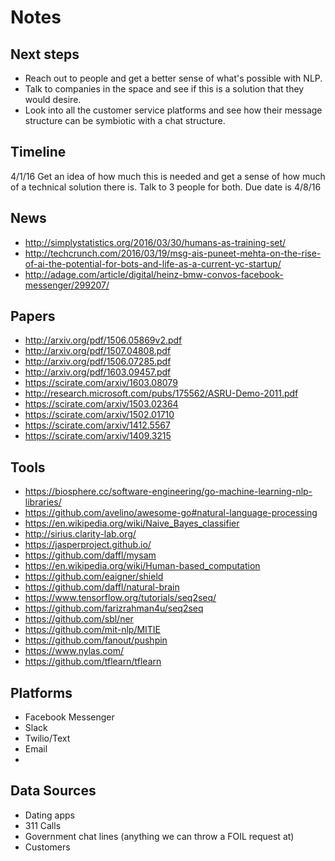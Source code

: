 # Notes

## Next steps

 - Reach out to people and get a better sense of what's possible with NLP.
 - Talk to companies in the space and see if this is a solution that they would desire.
 - Look into all the customer service platforms and see how their message structure can be symbiotic with a chat structure.

## Timeline
4/1/16
Get an idea of how much this is needed and get a sense of how much of a technical solution there is. 
Talk to 3 people for both. Due date is 4/8/16

## News
- http://simplystatistics.org/2016/03/30/humans-as-training-set/
- http://techcrunch.com/2016/03/19/msg-ais-puneet-mehta-on-the-rise-of-ai-the-potential-for-bots-and-life-as-a-current-yc-startup/
- http://adage.com/article/digital/heinz-bmw-convos-facebook-messenger/299207/

## Papers
- http://arxiv.org/pdf/1506.05869v2.pdf
- http://arxiv.org/pdf/1507.04808.pdf
- http://arxiv.org/pdf/1506.07285.pdf
- http://arxiv.org/pdf/1603.09457.pdf
- https://scirate.com/arxiv/1603.08079
- http://research.microsoft.com/pubs/175562/ASRU-Demo-2011.pdf
- https://scirate.com/arxiv/1503.02364
- https://scirate.com/arxiv/1502.01710
- https://scirate.com/arxiv/1412.5567
- https://scirate.com/arxiv/1409.3215

## Tools
 - https://biosphere.cc/software-engineering/go-machine-learning-nlp-libraries/
 - https://github.com/avelino/awesome-go#natural-language-processing
 - https://en.wikipedia.org/wiki/Naive_Bayes_classifier
 - http://sirius.clarity-lab.org/
 - https://jasperproject.github.io/
 - https://github.com/daffl/mysam
 - https://en.wikipedia.org/wiki/Human-based_computation
 - https://github.com/eaigner/shield
 - https://github.com/daffl/natural-brain
 - https://www.tensorflow.org/tutorials/seq2seq/
 - https://github.com/farizrahman4u/seq2seq
 - https://github.com/sbl/ner
 - https://github.com/mit-nlp/MITIE
 - https://github.com/fanout/pushpin
 - https://www.nylas.com/
 - https://github.com/tflearn/tflearn

## Platforms
 - Facebook Messenger
 - Slack
 - Twilio/Text
 - Email
 - 

## Data Sources

 - Dating apps
 - 311 Calls
 - Government chat lines (anything we can throw a FOIL request at)
 - Customers